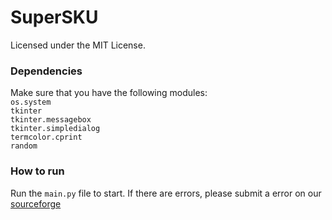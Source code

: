 # SuperSKU
Licensed under the MIT License.

### Dependencies

Make sure that you have the following modules:  
`os.system`  
`tkinter`  
`tkinter.messagebox`  
`tkinter.simpledialog`  
`termcolor.cprint`  
`random`

### How to run
  Run the `main.py` file to start. If there are errors, please submit a error on our [sourceforge](https://sourceforge.net/p/supersku-v1)
